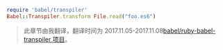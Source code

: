 ```ruby
require 'babel/transpiler'
Babel::Transpiler.transform File.read("foo.es6")
```

<blockquote class="babel-callout babel-callout-info">
  <p>
    此章节由我翻译，翻译时间为 2017.11.05-2017.11.08<a href="https://github.com/babel/ruby-babel-transpiler">babel/ruby-babel-transpiler 项目</a>。
  </p>
</blockquote>
